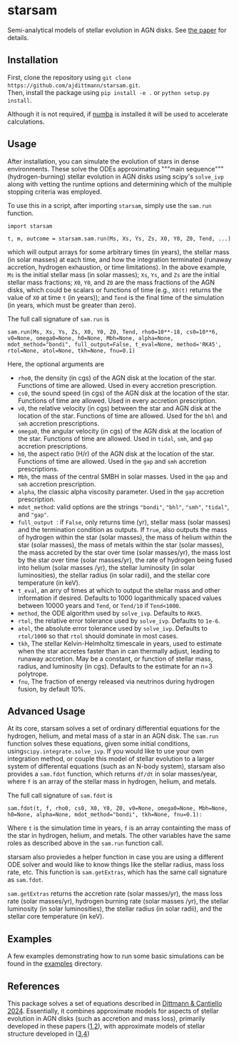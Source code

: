 # starsam
Semi-analytical models of stellar evolution in AGN disks. See [the paper](https://arxiv.org/abs/2409.02981) for details. 

## Installation
First, clone the repository using ``git clone https://github.com/ajdittmann/starsam.git``.  
Then, install the package using ``pip install -e .`` or ``python setup.py install``. 

Although it is not required, if [numba](https://numba.pydata.org/) is installed it will be used to accelerate calculations.

## Usage
After installation, you can simulate the evolution of stars in dense environments. These solve the ODEs approximating """main sequence""" (hydrogen-burning) stellar evolution in AGN disks using scipy's ``solve_ivp`` along with vetting the runtime options and determining which of the multiple stopping criteria was employed. 

To use this in a script, after importing ``starsam``, simply use the ``sam.run`` function. 
```
import starsam

t, m, outcome = starsam.sam.run(Ms, Xs, Ys, Zs, X0, Y0, Z0, Tend, ...)
```
which will output arrays for some arbitrary times (in years), the stellar mass (in solar masses) at each time, and how the integration terminated (runaway accretion, hydrogen exhaustion, or time limitations).
In the above example, ``Ms`` is the initial stellar mass (in solar masses); ``Xs``, ``Ys``, and ``Zs`` are the initial stellar mass fractions; ``X0``, ``Y0``, and ``Z0`` are the mass fractions of the AGN disks, which could be scalars or functions of time (e.g., ``X0(t)`` returns the value of ``X0`` at time ``t`` (in years)); and ``Tend`` is the final time of the simulation (in years, which must be greater than zero).   

The full call signature of ``sam.run`` is 
```
sam.run(Ms, Xs, Ys, Zs, X0, Y0, Z0, Tend, rho0=10**-18, cs0=10**6, v0=None, omega0=None, h0=None, Mbh=None, alpha=None, mdot_method="bondi", full_output=False, t_eval=None, method='RK45', rtol=None, atol=None, tkh=None, fnu=0.1)
```
Here, the optional arguments are
* ``rho0``, the density (in cgs) of the AGN disk at the location of the star. Functions of time are allowed. Used in every accretion prescription.
* ``cs0``, the sound speed (in cgs) of the AGN disk at the location of the star. Functions of time are allowed. Used in every accretion prescription.
* ``v0``, the relative velocity (in cgs) between the star and AGN disk at the location of the star. Functions of time are allowed. Used for the ``bhl`` and ``smh`` accretion prescriptions.
* ``omega0``, the angular velocity (in cgs) of the AGN disk at the location of the star. Functions of time are allowed. Used in ``tidal``, ``smh``, and ``gap`` accretion prescriptions.
* ``h0``, the aspect ratio (H/r) of the AGN disk at the location of the star. Functions of time are allowed. Used in the ``gap`` and ``smh`` accretion prescriptions.
* ``Mbh``, the mass of the central SMBH in solar masses. Used in the ``gap`` and ``smh`` accretion prescription.
* ``alpha``, the classic alpha viscosity parameter. Used in the ``gap`` accretion prescription.
* ``mdot_method``: valid options are the strings ``"bondi"``, ``"bhl"``, ``"smh"``, ``"tidal"``, and ``"gap"``.
* ``full_output ``: if ``False``, only returns time (yr), stellar mass (solar masses) and the termination condition as outputs. If ``True``, also outputs the mass of hydrogen within the star (solar masses), the mass of helium within the star (solar masses), the mass of metals within the star (solar masses), the mass accreted by the star over time (solar masses/yr), the mass lost by the star over time (solar masses/yr), the rate of hydrogen being fused into helium (solar masses /yr), the stellar luminosity (in solar luminosities), the stellar radius (in solar radii), and the stellar core temperature (in keV).
* ``t_eval``, an arry of times at which to output the stellar mass and other information if desired. Defaults to 1000 logarithmically spaced values between 10000 years and ``Tend``, or ``Tend/10`` if ``Tend<1000``.
* ``method``, the ODE algorithm used by ``solve_ivp``. Defaults to ``RK45``.
* ``rtol``, the relative error tolerance used by ``solve_ivp``. Defaults to ``1e-6``.
* ``atol``, the absolute error tolerance used by ``solve_ivp``. Defaults to ``rtol/1000`` so that ``rtol`` should dominate in most cases.
* ``tkh``, The stellar Kelvin-Helmholtz timescale in years, used to estimate when the star accretes faster than in can thermally adjust, leading to runaway accretion. May be a constant, or function of stellar mass, radius, and luminosity (in cgs). Defaults to the estimate for an n=3 polytrope.
* ``fnu``, The fraction of energy released via neutrinos during hydrogen fusion, by default 10%. 

## Advanced Usage
At its core, starsam solves a set of ordinary differential equations for the hydrogen, helium, and metal mass of a star in an AGN disk. The ``sam.run`` function solves these equations, given some initial conditions, using``scipy.integrate.solve_ivp``. If you would like to use your own integration method, or couple this model of stellar evolution to a larger system of differental equations (such as an N-body system), starsam also provides a ``sam.fdot`` function, which returns ``df/dt`` in solar masses/year, where ``f`` is an array of the stellar mass in hydrogen, helium, and metals. 

The full call signature of ``sam.fdot`` is 
```
sam.fdot(t, f, rho0, cs0, X0, Y0, Z0, v0=None, omega0=None, Mbh=None, h0=None, alpha=None, mdot_method="bondi", tkh=None, fnu=0.1):
```
Where ``t`` is the simulation time in years, ``f`` is an array containting the mass of the star in hydrogen, helium, and metals. The other variables have the same roles as described above in the ``sam.run`` function call.

starsam also proviedes a helper function in case you are using a different ODE solver and would like to know things like the stellar radius, mass loss rate, etc. This function is ``sam.getExtras``, which has the same call signature as ``sam.fdot``.

``sam.getExtras`` returns the accretion rate (solar masses/yr), the mass loss rate (solar masses/yr), hydrogen burning rate (solar masses /yr), the stellar luminosity (in solar luminosities), the stellar radius (in solar radii), and the stellar core temperature (in keV).

## Examples
A few examples demonstrating how to run some basic simulations can be found in the [examples](examples/) directory.

## References
This package solves a set of equations described in [Dittmann & Cantiello 2024](https://arxiv.org/abs/2409.02981). Essentially, it combines approximate models for aspects of stellar evolution in AGN disks (such as accretion and mass loss), primarily developed in these papers ([1](https://ui.adsabs.harvard.edu/abs/2021ApJ...910...94C/abstract),[2](https://ui.adsabs.harvard.edu/abs/2021ApJ...916...48D/abstract)), with approximate models of stellar structure developed in ([3](https://ui.adsabs.harvard.edu/abs/1964ApJS....9..201F/abstract),[4](https://ui.adsabs.harvard.edu/abs/1984ApJ...280..825B/abstract))
